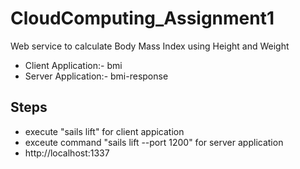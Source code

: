 # CloudComputing_Assignment1

Web service to calculate Body Mass Index using Height and Weight

- Client Application:- bmi
- Server Application:- bmi-response

## Steps
- execute "sails lift" for client appication
- exceute command "sails lift --port 1200" for server application
- http://localhost:1337


